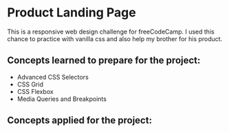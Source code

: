# Product Landing Page

This is a responsive web design challenge for freeCodeCamp. I used this chance to practice with vanilla css and also help my brother for his product.

## Concepts learned to prepare for the project:

* Advanced CSS Selectors
* CSS Grid
* CSS Flexbox
* Media Queries and Breakpoints

## Concepts applied for the project: